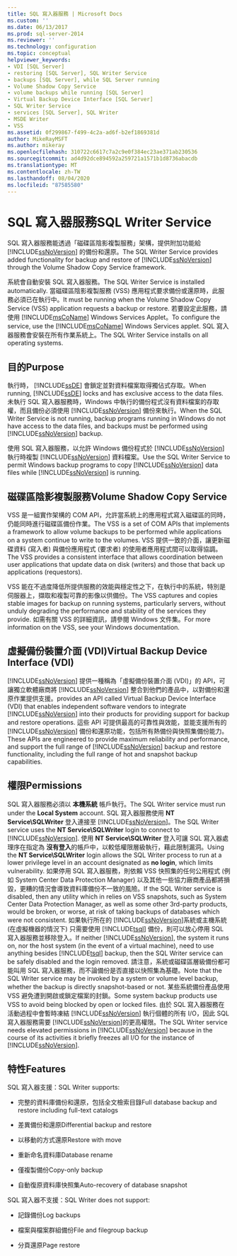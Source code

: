```yaml
---
title: SQL 寫入器服務 | Microsoft Docs
ms.custom: ''
ms.date: 06/13/2017
ms.prod: sql-server-2014
ms.reviewer: ''
ms.technology: configuration
ms.topic: conceptual
helpviewer_keywords:
- VDI [SQL Server]
- restoring [SQL Server], SQL Writer Service
- backups [SQL Server], while SQL Server running
- Volume Shadow Copy Service
- volume backups while running [SQL Server]
- Virtual Backup Device Interface [SQL Server]
- SQL Writer Service
- services [SQL Server], SQL Writer
- MSDE Writer
- VSS
ms.assetid: 0f299867-f499-4c2a-ad6f-b2ef1869381d
author: MikeRayMSFT
ms.author: mikeray
ms.openlocfilehash: 310722c6617c7a2c9e0f384ec23ae371ab230536
ms.sourcegitcommit: ad4d92dce894592a259721a1571b1d8736abacdb
ms.translationtype: MT
ms.contentlocale: zh-TW
ms.lasthandoff: 08/04/2020
ms.locfileid: "87585580"
---
```

# <a name="sql-writer-service"></a><span data-ttu-id="b664e-102">SQL 寫入器服務</span><span class="sxs-lookup"><span data-stu-id="b664e-102">SQL Writer Service</span></span>
  <span data-ttu-id="b664e-103">SQL 寫入器服務能透過「磁碟區陰影複製服務」架構，提供附加功能給 [!INCLUDE[ssNoVersion](../../includes/ssnoversion-md.md)] 的備份和還原。</span><span class="sxs-lookup"><span data-stu-id="b664e-103">The SQL Writer Service provides added functionality for backup and restore of [!INCLUDE[ssNoVersion](../../includes/ssnoversion-md.md)] through the Volume Shadow Copy Service framework.</span></span>  
  
 <span data-ttu-id="b664e-104">系統會自動安裝 SQL 寫入器服務。</span><span class="sxs-lookup"><span data-stu-id="b664e-104">The SQL Writer Service is installed automatically.</span></span> <span data-ttu-id="b664e-105">當磁碟區陰影複製服務 (VSS) 應用程式要求備份或還原時，此服務必須已在執行中。</span><span class="sxs-lookup"><span data-stu-id="b664e-105">It must be running when the Volume Shadow Copy Service (VSS) application requests a backup or restore.</span></span> <span data-ttu-id="b664e-106">若要設定此服務，請使用 [!INCLUDE[msCoName](../../includes/msconame-md.md)] Windows Services Applet。</span><span class="sxs-lookup"><span data-stu-id="b664e-106">To configure the service, use the [!INCLUDE[msCoName](../../includes/msconame-md.md)] Windows Services applet.</span></span> <span data-ttu-id="b664e-107">SQL 寫入器服務會安裝在所有作業系統上。</span><span class="sxs-lookup"><span data-stu-id="b664e-107">The SQL Writer Service installs on all operating systems.</span></span>  
  
## <a name="purpose"></a><span data-ttu-id="b664e-108">目的</span><span class="sxs-lookup"><span data-stu-id="b664e-108">Purpose</span></span>  
 <span data-ttu-id="b664e-109">執行時， [!INCLUDE[ssDE](../../includes/ssde-md.md)] 會鎖定並對資料檔案取得獨佔式存取。</span><span class="sxs-lookup"><span data-stu-id="b664e-109">When running, [!INCLUDE[ssDE](../../includes/ssde-md.md)] locks and has exclusive access to the data files.</span></span> <span data-ttu-id="b664e-110">未執行 SQL 寫入器服務時，Windows 中執行的備份程式沒有資料檔案的存取權，而且備份必須使用 [!INCLUDE[ssNoVersion](../../includes/ssnoversion-md.md)] 備份來執行。</span><span class="sxs-lookup"><span data-stu-id="b664e-110">When the SQL Writer Service is not running, backup programs running in Windows do not have access to the data files, and backups must be performed using [!INCLUDE[ssNoVersion](../../includes/ssnoversion-md.md)] backup.</span></span>  
  
 <span data-ttu-id="b664e-111">使用 SQL 寫入器服務，以允許 Windows 備份程式於 [!INCLUDE[ssNoVersion](../../includes/ssnoversion-md.md)] 執行時複製 [!INCLUDE[ssNoVersion](../../includes/ssnoversion-md.md)] 資料檔案。</span><span class="sxs-lookup"><span data-stu-id="b664e-111">Use the SQL Writer Service to permit Windows backup programs to copy [!INCLUDE[ssNoVersion](../../includes/ssnoversion-md.md)] data files while [!INCLUDE[ssNoVersion](../../includes/ssnoversion-md.md)] is running.</span></span>  
  
## <a name="volume-shadow-copy-service"></a><span data-ttu-id="b664e-112">磁碟區陰影複製服務</span><span class="sxs-lookup"><span data-stu-id="b664e-112">Volume Shadow Copy Service</span></span>  
 <span data-ttu-id="b664e-113">VSS 是一組實作架構的 COM API，允許當系統上的應用程式寫入磁碟區的同時，仍能同時進行磁碟區備份作業。</span><span class="sxs-lookup"><span data-stu-id="b664e-113">The VSS is a set of COM APIs that implements a framework to allow volume backups to be performed while applications on a system continue to write to the volumes.</span></span> <span data-ttu-id="b664e-114">VSS 提供一致的介面，讓更新磁碟資料 (寫入者) 與備份應用程式 (要求者) 的使用者應用程式間可以取得協調。</span><span class="sxs-lookup"><span data-stu-id="b664e-114">The VSS provides a consistent interface that allows coordination between user applications that update data on disk (writers) and those that back up applications (requestors).</span></span>  
  
 <span data-ttu-id="b664e-115">VSS 能在不過度降低所提供服務的效能與穩定性之下，在執行中的系統，特別是伺服器上，擷取和複製可靠的影像以供備份。</span><span class="sxs-lookup"><span data-stu-id="b664e-115">The VSS captures and copies stable images for backup on running systems, particularly servers, without unduly degrading the performance and stability of the services they provide.</span></span> <span data-ttu-id="b664e-116">如需有關 VSS 的詳細資訊，請參閱 Windows 文件集。</span><span class="sxs-lookup"><span data-stu-id="b664e-116">For more information on the VSS, see your Windows documentation.</span></span>  
  
## <a name="virtual-backup-device-interface-vdi"></a><span data-ttu-id="b664e-117">虛擬備份裝置介面 (VDI)</span><span class="sxs-lookup"><span data-stu-id="b664e-117">Virtual Backup Device Interface (VDI)</span></span>  
 [!INCLUDE[ssNoVersion](../../includes/ssnoversion-md.md)] <span data-ttu-id="b664e-118">提供一種稱為「虛擬備份裝置介面 (VDI)」的 API，可讓獨立軟體廠商將 [!INCLUDE[ssNoVersion](../../includes/ssnoversion-md.md)] 整合到他們的產品中，以對備份和還原作業提供支援。</span><span class="sxs-lookup"><span data-stu-id="b664e-118">provides an API called Virtual Backup Device Interface (VDI) that enables independent software vendors to integrate [!INCLUDE[ssNoVersion](../../includes/ssnoversion-md.md)] into their products for providing support for backup and restore operations.</span></span> <span data-ttu-id="b664e-119">這些 API 可提供最高的可靠性與效能，並能支援所有的 [!INCLUDE[ssNoVersion](../../includes/ssnoversion-md.md)] 備份和還原功能，包括所有熱備份與快照集備份能力。</span><span class="sxs-lookup"><span data-stu-id="b664e-119">These APIs are engineered to provide maximum reliability and performance, and support the full range of [!INCLUDE[ssNoVersion](../../includes/ssnoversion-md.md)] backup and restore functionality, including the full range of hot and snapshot backup capabilities.</span></span>  
  
## <a name="permissions"></a><span data-ttu-id="b664e-120">權限</span><span class="sxs-lookup"><span data-stu-id="b664e-120">Permissions</span></span>  
 <span data-ttu-id="b664e-121">SQL 寫入器服務必須以 **本機系統** 帳戶執行。</span><span class="sxs-lookup"><span data-stu-id="b664e-121">The SQL Writer service must run under the **Local System** account.</span></span> <span data-ttu-id="b664e-122">SQL 寫入器服務使用 **NT Service\SQLWriter** 登入連接至 [!INCLUDE[ssNoVersion](../../includes/ssnoversion-md.md)]。</span><span class="sxs-lookup"><span data-stu-id="b664e-122">The SQL Writer service uses the **NT Service\SQLWriter** login to connect to [!INCLUDE[ssNoVersion](../../includes/ssnoversion-md.md)].</span></span> <span data-ttu-id="b664e-123">使用 **NT Service\SQLWriter** 登入可讓 SQL 寫入器處理序在指定為 **沒有登入**的帳戶中，以較低權限層級執行，藉此限制漏洞。</span><span class="sxs-lookup"><span data-stu-id="b664e-123">Using the **NT Service\SQLWriter** login allows the SQL Writer process to run at a lower privilege level in an account designated as **no login**, which limits vulnerability.</span></span> <span data-ttu-id="b664e-124">如果停用 SQL 寫入器服務，則依賴 VSS 快照集的任何公用程式 (例如 System Center Data Protection Manager) 以及其他一些協力廠商產品都將損毀，更糟的情況會導致資料庫備份不一致的風險。</span><span class="sxs-lookup"><span data-stu-id="b664e-124">If the SQL Writer service is disabled, then any utility which in relies on VSS snapshots, such as System Center Data Protection Manager, as well as some other 3rd-party products, would be broken, or worse, at risk of taking backups of databases which were not consistent.</span></span> <span data-ttu-id="b664e-125">如果執行所在的 [!INCLUDE[ssNoVersion](../../includes/ssnoversion-md.md)]系統或主機系統 (在虛擬機器的情況下) 只需要使用 [!INCLUDE[tsql](../../includes/tsql-md.md)] 備份，則可以放心停用 SQL 寫入器服務並移除登入。</span><span class="sxs-lookup"><span data-stu-id="b664e-125">If neither [!INCLUDE[ssNoVersion](../../includes/ssnoversion-md.md)], the system it runs on, nor the host system (in the event of a virtual machine), need to use anything besides [!INCLUDE[tsql](../../includes/tsql-md.md)] backup, then the SQL Writer service can be safely disabled and the login removed.</span></span>  <span data-ttu-id="b664e-126">請注意，系統或磁碟區層級備份都可能叫用 SQL 寫入器服務，而不論備份是否直接以快照集為基礎。</span><span class="sxs-lookup"><span data-stu-id="b664e-126">Note that the SQL Writer service may be invoked by a system or volume level backup, whether the backup is directly snapshot-based or not.</span></span> <span data-ttu-id="b664e-127">某些系統備份產品使用 VSS 避免遭到開啟或鎖定檔案的封鎖。</span><span class="sxs-lookup"><span data-stu-id="b664e-127">Some system backup products use VSS to avoid being blocked by open or locked files.</span></span> <span data-ttu-id="b664e-128">由於 SQL 寫入器服務在活動過程中會暫時凍結 [!INCLUDE[ssNoVersion](../../includes/ssnoversion-md.md)] 執行個體的所有 I/O，因此 SQL 寫入器服務需要 [!INCLUDE[ssNoVersion](../../includes/ssnoversion-md.md)]的更高權限。</span><span class="sxs-lookup"><span data-stu-id="b664e-128">The SQL Writer service needs elevated permissions in [!INCLUDE[ssNoVersion](../../includes/ssnoversion-md.md)] because in the course of its activities it briefly freezes all I/O for the instance of [!INCLUDE[ssNoVersion](../../includes/ssnoversion-md.md)].</span></span>  
  
## <a name="features"></a><span data-ttu-id="b664e-129">特性</span><span class="sxs-lookup"><span data-stu-id="b664e-129">Features</span></span>  
 <span data-ttu-id="b664e-130">SQL 寫入器支援：</span><span class="sxs-lookup"><span data-stu-id="b664e-130">SQL Writer supports:</span></span>  
  
-   <span data-ttu-id="b664e-131">完整的資料庫備份和還原，包括全文檢索目錄</span><span class="sxs-lookup"><span data-stu-id="b664e-131">Full database backup and restore including full-text catalogs</span></span>  
  
-   <span data-ttu-id="b664e-132">差異備份和還原</span><span class="sxs-lookup"><span data-stu-id="b664e-132">Differential backup and restore</span></span>  
  
-   <span data-ttu-id="b664e-133">以移動的方式還原</span><span class="sxs-lookup"><span data-stu-id="b664e-133">Restore with move</span></span>  
  
-   <span data-ttu-id="b664e-134">重新命名資料庫</span><span class="sxs-lookup"><span data-stu-id="b664e-134">Database rename</span></span>  
  
-   <span data-ttu-id="b664e-135">僅複製備份</span><span class="sxs-lookup"><span data-stu-id="b664e-135">Copy-only backup</span></span>  
  
-   <span data-ttu-id="b664e-136">自動復原資料庫快照集</span><span class="sxs-lookup"><span data-stu-id="b664e-136">Auto-recovery of database snapshot</span></span>  
  
 <span data-ttu-id="b664e-137">SQL 寫入器不支援：</span><span class="sxs-lookup"><span data-stu-id="b664e-137">SQL Writer does not support:</span></span>  
  
-   <span data-ttu-id="b664e-138">記錄備份</span><span class="sxs-lookup"><span data-stu-id="b664e-138">Log backups</span></span>  
  
-   <span data-ttu-id="b664e-139">檔案與檔案群組備份</span><span class="sxs-lookup"><span data-stu-id="b664e-139">File and filegroup backup</span></span>  
  
-   <span data-ttu-id="b664e-140">分頁還原</span><span class="sxs-lookup"><span data-stu-id="b664e-140">Page restore</span></span>  
  
  
